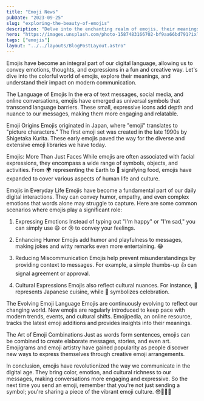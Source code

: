 ```yaml
---
title: "Emoji News"
pubDate: "2023-09-25"
slug: "exploring-the-beauty-of-emojis"
description: "Delve into the enchanting realm of emojis, their meanings, and how they've transformed digital communication."
hero: "https://images.unsplash.com/photo-1587483166702-bf9aa66bd791?ixlib=rb-4.0.3&ixid=M3wxMjA3fDB8MHxwaG90by1wYWdlfHx8fGVufDB8fHx8fA%3D%3D&auto=format&fit=crop&w=870&q=80"
tags: ["emojis"]
layout: "../../layouts/BlogPostLayout.astro"
---
```


Emojis have become an integral part of our digital language, allowing us to convey emotions, thoughts, and expressions in a fun and creative way. Let's dive into the colorful world of emojis, explore their meanings, and understand their impact on modern communication.

The Language of Emojis
In the era of text messages, social media, and online conversations, emojis have emerged as universal symbols that transcend language barriers. These small, expressive icons add depth and nuance to our messages, making them more engaging and relatable.

Emoji Origins
Emojis originated in Japan, where "emoji" translates to "picture characters." The first emoji set was created in the late 1990s by Shigetaka Kurita. These early emojis paved the way for the diverse and extensive emoji libraries we have today.

Emojis: More Than Just Faces
While emojis are often associated with facial expressions, they encompass a wide range of symbols, objects, and activities. From 🌍 representing the Earth to 🍔 signifying food, emojis have expanded to cover various aspects of human life and culture.

Emojis in Everyday Life
Emojis have become a fundamental part of our daily digital interactions. They can convey humor, empathy, and even complex emotions that words alone may struggle to capture. Here are some common scenarios where emojis play a significant role:

1. Expressing Emotions
Instead of typing out "I'm happy" or "I'm sad," you can simply use 😄 or 😢 to convey your feelings.

2. Enhancing Humor
Emojis add humor and playfulness to messages, making jokes and witty remarks even more entertaining. 😂

3. Reducing Miscommunication
Emojis help prevent misunderstandings by providing context to messages. For example, a simple thumbs-up 👍 can signal agreement or approval.

4. Cultural Expressions
Emojis also reflect cultural nuances. For instance, 🍣 represents Japanese cuisine, while 🎉 symbolizes celebration.

The Evolving Emoji Language
Emojis are continuously evolving to reflect our changing world. New emojis are regularly introduced to keep pace with modern trends, events, and cultural shifts. Emojipedia, an online resource, tracks the latest emoji additions and provides insights into their meanings.

The Art of Emoji Combinations
Just as words form sentences, emojis can be combined to create elaborate messages, stories, and even art. Emojigrams and emoji artistry have gained popularity as people discover new ways to express themselves through creative emoji arrangements.

In conclusion, emojis have revolutionized the way we communicate in the digital age. They bring color, emotion, and cultural richness to our messages, making conversations more engaging and expressive. So the next time you send an emoji, remember that you're not just sending a symbol; you're sharing a piece of the vibrant emoji culture. 😎🌟📱🎉